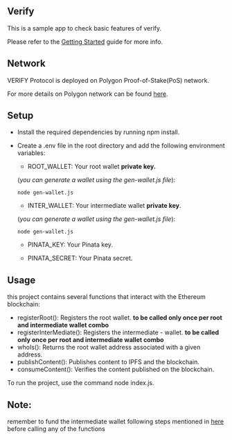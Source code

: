 ## Verify

This is a sample app to check basic features of verify.

Please refer to the [Getting Started](https://docs.verifymedia.com/publishing/getting-started) guide for more info.

## Network
VERIFY Protocol is deployed on Polygon Proof-of-Stake(PoS) network. 

For more details on Polygon network can be found [here](https://docs.polygon.technology/pos/get-started/building-on-polygon/#network-details).

## Setup

- Install the required dependencies by running npm install.
- Create a .env file in the root directory and add the following environment variables:
  - ROOT_WALLET: Your root wallet <b>private key. </b>

  (<i>you can generate a wallet using the gen-wallet.js file</i>):

    ```node gen-wallet.js```  
  - INTER_WALLET: Your intermediate wallet <b>private key</b>.
  
  (<i>you can generate a wallet using the gen-wallet.js file</i>):

    ```node gen-wallet.js```  
  - PINATA_KEY: Your Pinata key.

  - PINATA_SECRET: Your Pinata secret.

## Usage

this project contains several functions that interact with the Ethereum blockchain:

- registerRoot(): Registers the root wallet. <b>to be called only once per root and intermediate wallet combo</b>
- registerInterMediate(): Registers the intermediate - wallet. <b>to be called only once per root and intermediate wallet combo</b>
- whoIs(): Returns the root wallet address associated with a given address.
- publishContent(): Publishes content to IPFS and the blockchain.
- consumeContent(): Verifies the content published on the blockchain.

To run the project, use the command node index.js.

## Note:

remember to fund the intermediate wallet following steps mentioned in [here](https://docs.verifymedia.com/verify-testnet) before calling any of the functions
